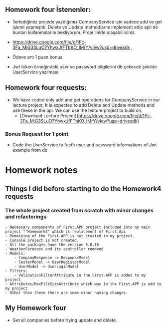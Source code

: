 ﻿## Homework four İstenenler:

* İlerlediğimiz projede yazdığımız CompanyService için sadece add ve get işlemi yapmıştık. Delete ve Update methodlarını implement edip apii de bunları kullanmalarını bekliyorum. Proje linkte ulaşabilirsiniz.
* https://drive.google.com/file/d/1Pc-3Fa_MjG3SLuO7YhwxJfFTbKO_IMrY/view?usp=drivesdk ,

* Ödeve artı 1 puan bonus

* Jwt token örneğindeki user ve password bilgilerini db çekecek şekilde UserService yazılması

## Homework four requests:
* We have coded only add and get operations for CompanyService in our lecture project, It is expected to add Delete and Update methods and use these in the api. We can use the lecture project to build on.
	- [Download Lecture Project]{https://drive.google.com/file/d/1Pc-3Fa_MjG3SLuO7YhwxJfFTbKO_IMrY/view?usp=drivesdk}
### Bonus Request for 1 point
* Code the UserService to fecth user and password informations of Jwt example from db

# Homework notes

## Things I did before starting to do the Homework4 requests

### The whole project created from scratch with minor changes and refactorings
	- Necessary components of First.APP project included into ny main project ""Homework4" which is replacement of First.Api
	- Remaining of the First.APP is not created in my project.
	- Console project is not created.
	- All the packages have the version 5.0.15
	- WeatherForecast and its controller removed
	- Models:
		- CompanyResponse -> ResponseModel
		- TesterModel -> UserRegisterModel
		- UserModel -> UserLoginModel
	- Filters:
		- ValidationFilterAttribute in the First.APP is added to my project
	- Attributes/MaxFileSizeAttribute which was in the First.APP is add to my project
	- Other than these there are some minor naming changes.

## My Homework four
- Get all companies before trying update and delete.
